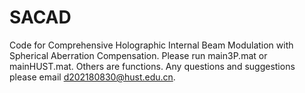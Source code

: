 # SACAD
Code for Comprehensive Holographic Internal Beam Modulation with Spherical Aberration Compensation.
Please run main3P.mat or mainHUST.mat. Others are functions.
Any questions and suggestions please email d202180830@hust.edu.cn.

